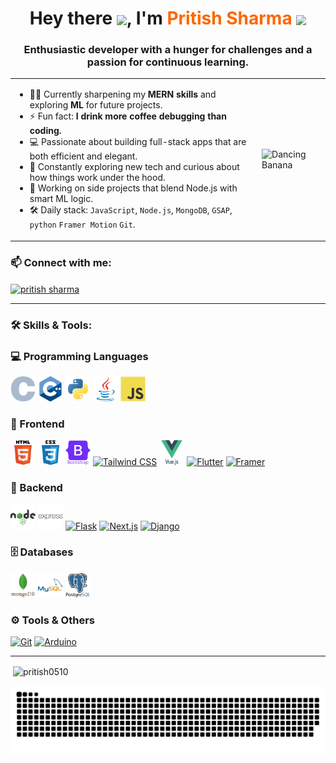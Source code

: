 <h1 align="center">
  Hey there   <img src="https://media4.giphy.com/media/v1.Y2lkPTc5MGI3NjExaHp3c210ODFmcGM4ZTkwZmh0ZjVzenFycXV2bGZhc203ZjNvNmJyNyZlcD12MV9pbnRlcm5hbF9naWZfYnlfaWQmY3Q9cw/ujrj9aoOdNvXO/giphy.gif" width="50" style="vertical-align:middle"/>, I'm <span style="color:#ff6600;">Pritish Sharma</span> 
  <img src="https://media4.giphy.com/media/v1.Y2lkPTc5MGI3NjExdjI2a2hqaTZqNDAxNTNsaHBvdzlyanFvZG5nYXhndHFycDM0ZjZteiZlcD12MV9pbnRlcm5hbF9naWZfYnlfaWQmY3Q9cw/zbMRZx113HKBkeCwrm/giphy.gif" width="50" style="vertical-align:middle"/>
</h1>
<h3 align="center">Enthusiastic developer with a hunger for challenges and a passion for continuous learning.</h3>

<table>
  <tr>
    <td>

<!-- Left Side Text Content -->
<ul>
  <li>😶‍🌫️ Currently sharpening my <strong>MERN skills</strong> and exploring <strong>ML</strong> for future projects.</li>
  <li>⚡ Fun fact: <strong>I drink more coffee debugging than coding.</strong></li>
  <li>💻 Passionate about building full-stack apps that are both efficient and elegant.</li>
  <li>🧠 Constantly exploring new tech and curious about how things work under the hood.</li>
  <li>🚀 Working on side projects that blend Node.js with smart ML logic.</li>
  <li>🛠️ Daily stack: <code>JavaScript</code>, <code>Node.js</code>, <code>MongoDB</code>, <code>GSAP</code>,   <code>python</code>   <code>Framer Motion</code>     <code>Git</code>. </li>
</ul>

</td>
    <td>
      <img src="https://37.media.tumblr.com/7504e68a66376f5e2a7d6c443fd15856/tumblr_n9cmvzeGsf1rhfekio1_500.gif" alt="Dancing Banana" width="250"/>
    </td>
  </tr>
</table>


<h3 align="left">📫 Connect with me:</h3>
<p align="left">
  <a href="https://linkedin.com/in/pritish%20sharma" target="blank">
    <img align="center" src="https://raw.githubusercontent.com/rahuldkjain/github-profile-readme-generator/master/src/images/icons/Social/linked-in-alt.svg" alt="pritish sharma" height="30" width="40" />
  </a>
</p>

---

<h3 align="left">🛠️ Skills & Tools:</h3>

### 💻 Programming Languages
<p align="left">
  <a href="https://www.cprogramming.com/" target="_blank"><img src="https://raw.githubusercontent.com/devicons/devicon/master/icons/c/c-original.svg" alt="C" width="40" height="40"/></a>
  <a href="https://www.w3schools.com/cpp/" target="_blank"><img src="https://raw.githubusercontent.com/devicons/devicon/master/icons/cplusplus/cplusplus-original.svg" alt="C++" width="40" height="40"/></a>
  <a href="https://www.python.org" target="_blank"><img src="https://raw.githubusercontent.com/devicons/devicon/master/icons/python/python-original.svg" alt="Python" width="40" height="40"/></a>
  <a href="https://www.java.com" target="_blank"><img src="https://raw.githubusercontent.com/devicons/devicon/master/icons/java/java-original.svg" alt="Java" width="40" height="40"/></a>
  <a href="https://developer.mozilla.org/en-US/docs/Web/JavaScript" target="_blank"><img src="https://raw.githubusercontent.com/devicons/devicon/master/icons/javascript/javascript-original.svg" alt="JavaScript" width="40" height="40"/></a>
</p>

### 🎨 Frontend
<p align="left">
  <a href="https://www.w3.org/html/" target="_blank"><img src="https://raw.githubusercontent.com/devicons/devicon/master/icons/html5/html5-original-wordmark.svg" alt="HTML5" width="40" height="40"/></a>
  <a href="https://www.w3schools.com/css/" target="_blank"><img src="https://raw.githubusercontent.com/devicons/devicon/master/icons/css3/css3-original-wordmark.svg" alt="CSS3" width="40" height="40"/></a>
  <a href="https://getbootstrap.com" target="_blank"><img src="https://raw.githubusercontent.com/devicons/devicon/master/icons/bootstrap/bootstrap-plain-wordmark.svg" alt="Bootstrap" width="40" height="40"/></a>
  <a href="https://tailwindcss.com/" target="_blank"><img src="https://www.vectorlogo.zone/logos/tailwindcss/tailwindcss-icon.svg" alt="Tailwind CSS" width="40" height="40"/></a>
  <a href="https://vuejs.org/" target="_blank"><img src="https://raw.githubusercontent.com/devicons/devicon/master/icons/vuejs/vuejs-original-wordmark.svg" alt="VueJS" width="40" height="40"/></a>
  <a href="https://flutter.dev" target="_blank"><img src="https://www.vectorlogo.zone/logos/flutterio/flutterio-icon.svg" alt="Flutter" width="40" height="40"/></a>
  <a href="https://www.framer.com/" target="_blank"><img src="https://www.vectorlogo.zone/logos/framer/framer-icon.svg" alt="Framer" width="40" height="40"/></a>
</p>

### 🧠 Backend
<p align="left">
  <a href="https://nodejs.org" target="_blank"><img src="https://raw.githubusercontent.com/devicons/devicon/master/icons/nodejs/nodejs-original-wordmark.svg" alt="NodeJS" width="40" height="40"/></a>
  <a href="https://expressjs.com" target="_blank"><img src="https://raw.githubusercontent.com/devicons/devicon/master/icons/express/express-original-wordmark.svg" alt="ExpressJS" width="40" height="40"/></a>
  <a href="https://flask.palletsprojects.com/" target="_blank"><img src="https://cdn.jsdelivr.net/gh/devicons/devicon/icons/flask/flask-original.svg" alt="Flask" width="40" height="40"/></a>
  <a href="https://nextjs.org/" target="_blank"><img src="https://cdn.jsdelivr.net/gh/devicons/devicon/icons/nextjs/nextjs-original.svg" alt="Next.js" width="40" height="40"/></a>
  <a href="https://www.djangoproject.com/" target="_blank"><img src="https://cdn.worldvectorlogo.com/logos/django.svg" alt="Django" width="40" height="40"/></a>
</p>

### 🗄️ Databases
<p align="left">
  <a href="https://www.mongodb.com/" target="_blank"><img src="https://raw.githubusercontent.com/devicons/devicon/master/icons/mongodb/mongodb-original-wordmark.svg" alt="MongoDB" width="40" height="40"/></a>
  <a href="https://www.mysql.com/" target="_blank"><img src="https://raw.githubusercontent.com/devicons/devicon/master/icons/mysql/mysql-original-wordmark.svg" alt="MySQL" width="40" height="40"/></a>
  <a href="https://www.postgresql.org" target="_blank"><img src="https://raw.githubusercontent.com/devicons/devicon/master/icons/postgresql/postgresql-original-wordmark.svg" alt="PostgreSQL" width="40" height="40"/></a>
</p>

### ⚙️ Tools & Others
<p align="left">
  <a href="https://git-scm.com/" target="_blank"><img src="https://www.vectorlogo.zone/logos/git-scm/git-scm-icon.svg" alt="Git" width="40" height="40"/></a>
  <a href="https://www.arduino.cc/" target="_blank"><img src="https://cdn.worldvectorlogo.com/logos/arduino-1.svg" alt="Arduino" width="40" height="40"/></a>
</p>

---

<p>&nbsp;<img align="center" src="https://github-readme-stats.vercel.app/api?username=pritish0510&show_icons=true&locale=en" alt="pritish0510" /></p>



<p align="center">
  <img src="https://github.com/pritish0510/pritish0510/blob/output/github-snake-dark.svg" alt="snake gif" />
</p>


